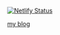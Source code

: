 [![Netlify Status](https://api.netlify.com/api/v1/badges/a68cb9bf-1cc9-4400-9c17-cc42651da5e7/deploy-status)](https://app.netlify.com/sites/mhamri-blog/deploys)

[my blog](https://mhamri.com)
